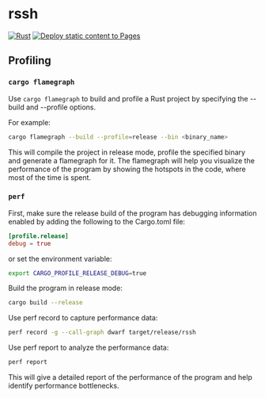 # rssh

[![Rust](https://github.com/lloydlobo/rssh/actions/workflows/ci.yml/badge.svg)](https://github.com/lloydlobo/rssh/actions/workflows/ci.yml)
[![Deploy static content to Pages](https://github.com/lloydlobo/rssh/actions/workflows/static.yml/badge.svg)](https://github.com/lloydlobo/rssh/actions/workflows/static.yml)

## Profiling

### `cargo flamegraph`

Use `cargo flamegraph` to build and profile a Rust project by specifying the --build and --profile options.

For example:

```sh
cargo flamegraph --build --profile=release --bin <binary_name>
```

This will compile the project in release mode, profile the specified binary and generate a flamegraph for it.
The flamegraph will help you visualize the performance of the program by showing the hotspots in the code, where most of the time is spent.

### `perf`

First, make sure the release build of the program has debugging information enabled by adding the following to the Cargo.toml file:

```toml
[profile.release]
debug = true
```

or set the environment variable:

```sh
export CARGO_PROFILE_RELEASE_DEBUG=true
```

Build the program in release mode:

```sh
cargo build --release
```

Use perf record to capture performance data:

```sh
perf record -g --call-graph dwarf target/release/rssh
```

Use perf report to analyze the performance data:

```sh
perf report
```

This will give a detailed report of the performance of the program and help identify performance bottlenecks.
